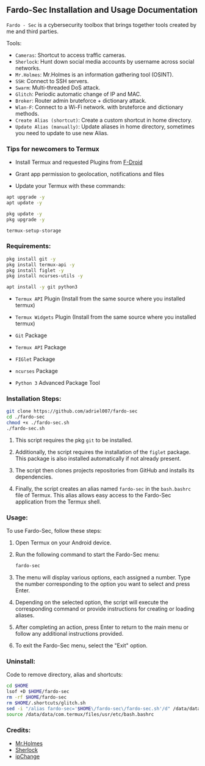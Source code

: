 ## Fardo-Sec Installation and Usage Documentation

`Fardo - Sec` is a cybersecurity toolbox that brings together tools created by me and third parties.

Tools:

- `Cameras`: Shortcut to access traffic cameras.
- `Sherlock`: Hunt down social media accounts by username across social networks.
- `Mr.Holmes`: Mr.Holmes is an information gathering tool (OSINT).
- `SSH`: Connect to SSH servers.
- `Swarm`: Multi-threaded DoS attack.
- `Glitch`: Periodic automatic change of IP and MAC.
- `Broker`: Router admin bruteforce + dictionary attack.
- `Wlan-F`: Connect to a Wi-Fi network. with bruteforce and dictionary methods.
- `Create Alias (shortcut)`: Create a custom shortcut in home directory.
- `Update Alias (manually)`: Update aliases in home directory, sometimes you need to update to use new Alias.

### Tips for newcomers to Termux

- Install Termux and requested Plugins from [F-Droid](https://f-droid.org/)

- Grant app permission to geolocation, notifications and files

- Update your Termux with these commands:

```bash
apt upgrade -y
apt update -y

pkg update -y
pkg upgrade -y

termux-setup-storage
```

### Requirements:

```bash
pkg install git -y
pkg install termux-api -y
pkg install figlet -y
pkg install ncurses-utils -y

apt install -y git python3
```

- `Termux API` Plugin (Install from the same source where you installed termux)
- `Termux Widgets` Plugin (Install from the same source where you installed termux)

- `Git` Package
- `Termux API` Package
- `FIGlet` Package
- `ncurses` Package

- `Python 3` Advanced Package Tool

### Installation Steps:

```bash
git clone https://github.com/adriel007/fardo-sec
cd ./fardo-sec
chmod +x ./fardo-sec.sh
./fardo-sec.sh
```

1. This script requires the pkg `git` to be installed.

2. Additionally, the script requires the installation of the `figlet` package. This package is also installed automatically if not already present.

3. The script then clones projects repositories from GitHub and installs its dependencies.

4. Finally, the script creates an alias named `fardo-sec` in the `bash.bashrc` file of Termux. This alias allows easy access to the Fardo-Sec application from the Termux shell.

### Usage:

To use Fardo-Sec, follow these steps:

1. Open Termux on your Android device.

2. Run the following command to start the Fardo-Sec menu:

   ```bash
   fardo-sec
   ```

3. The menu will display various options, each assigned a number. Type the number corresponding to the option you want to select and press Enter.

4. Depending on the selected option, the script will execute the corresponding command or provide instructions for creating or loading aliases.

5. After completing an action, press Enter to return to the main menu or follow any additional instructions provided.

6. To exit the Fardo-Sec menu, select the "Exit" option.

### Uninstall:

Code to remove directory, alias and shortcuts:

```bash
cd $HOME
lsof +D $HOME/fardo-sec
rm -rf $HOME/fardo-sec
rm $HOME/.shortcuts/glitch.sh
sed -i "/alias fardo-sec='$HOME\/fardo-sec\/fardo-sec.sh'/d" /data/data/com.termux/files/usr/etc/bash.bashrc
source /data/data/com.termux/files/usr/etc/bash.bashrc
```

### Credits:

- [Mr.Holmes](https://github.com/Lucksi/Mr.Holmes)
- [Sherlock](https://github.com/sherlock-project/sherlock)
- [ipChange](https://github.com/lucadivit/ipChange)
